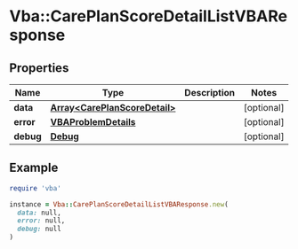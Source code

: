 # Vba::CarePlanScoreDetailListVBAResponse

## Properties

| Name | Type | Description | Notes |
| ---- | ---- | ----------- | ----- |
| **data** | [**Array&lt;CarePlanScoreDetail&gt;**](CarePlanScoreDetail.md) |  | [optional] |
| **error** | [**VBAProblemDetails**](VBAProblemDetails.md) |  | [optional] |
| **debug** | [**Debug**](Debug.md) |  | [optional] |

## Example

```ruby
require 'vba'

instance = Vba::CarePlanScoreDetailListVBAResponse.new(
  data: null,
  error: null,
  debug: null
)
```


